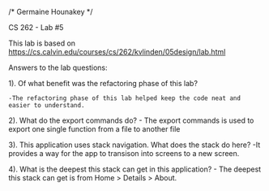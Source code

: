 /* Germaine Hounakey */

CS 262 - Lab #5

This lab is based on https://cs.calvin.edu/courses/cs/262/kvlinden/05design/lab.html

Answers to the lab questions:

1). Of what benefit was the refactoring phase of this lab?

    -The refactoring phase of this lab helped keep the code neat and easier to understand. 

2). What do the export commands do?
    - The export commands is used to export one single function from a file to another file

3). This application uses stack navigation. What does the stack do here?
    -It provides a way for the app to transison into screens to a new screen. 

4). What is the deepest this stack can get in this application?
    - The deepest this stack can get is from Home > Details > About.

 


